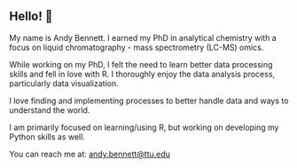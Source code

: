 ## Hello! 👋

My name is Andy Bennett. I earned my PhD in analytical chemistry with a focus on liquid chromatography - mass spectrometry (LC-MS) omics.

While working on my PhD, I felt the need to learn better data processing skills and fell in love with R. I thoroughly enjoy the data analysis process, particularly data visualization. 

I love finding and implementing processes to better handle data and ways to understand the world. 

I am primarily focused on learning/using R, but working on developing my Python skills as well.

You can reach me at: andy.bennett@ttu.edu
